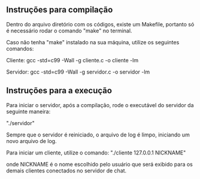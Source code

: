 ## Instruções para compilação

Dentro do arquivo diretório com os códigos, existe um Makefile, portanto só é necessário rodar o comando "make" no terminal.

Caso não tenha "make" instalado na sua máquina, utilize os seguintes comandos:

Cliente: 
	gcc  -std=c99 -Wall -g cliente.c -o cliente -lm

Servidor:
	gcc  -std=c99 -Wall -g servidor.c -o servidor -lm

## Instruções para a execução
Para iniciar o servidor, após a compilação, rode o executável do servidor da seguinte maneira:

"./servidor"

Sempre que o servidor é reiniciado, o arquivo de log é limpo, iniciando um novo arquivo de log.

Para iniciar um cliente, utilize o comando:
"./cliente 127.0.0.1 NICKNAME"

onde NICKNAME é o nome escolhido pelo usuário que será exibido para os demais clientes conectados no servidor de chat.
